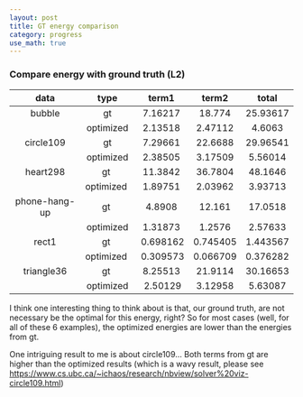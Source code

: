 ```yaml
---
layout: post
title: GT energy comparison
category: progress
use_math: true
---
```

### Compare energy with ground truth (L2)

|  data | type  | term1  | term2  | total |
|:--:|:---:|:---:|:---:|:---:|
| bubble  | gt | 7.16217|18.774 |25.93617 |
|   |  optimized | 2.13518|2.47112|4.6063|
|  circle109 | gt |7.29661|22.6688|29.96541|
|   | optimized |2.38505 |3.17509 |5.56014 | 
|  heart298| gt |11.3842|36.7804|48.1646| 
|  | optimized |1.89751|2.03962|3.93713| 
|  phone-hang-up| gt |4.8908|12.161|17.0518| 
| | optimized|1.31873|1.2576|2.57633| 
|  rect1| gt | 0.698162|0.745405|1.443567 | 
|  | optimized | 0.309573|0.066709|0.376282 | 
|  triangle36| gt |8.25513|21.9114|30.16653 | 
| | optimized | 2.50129|3.12958|5.63087| 

I think one interesting thing to think about is that, our ground truth, are not necessary be the optimal for this energy, right?
So for most cases (well, for all of these 6 examples), the optimized energies are lower than the energies from gt.

One intriguing result to me is about circle109...
Both terms from gt are higher than the optimized results (which is a wavy result, please see <https://www.cs.ubc.ca/~ichaos/research/nbview/solver%20viz-circle109.html>)